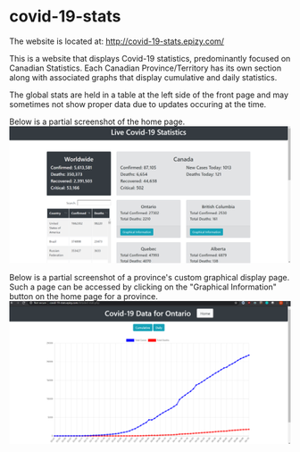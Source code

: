 # covid-19-stats
The website is located at: http://covid-19-stats.epizy.com/

This is a website that displays Covid-19 statistics, predominantly focused on Canadian Statistics. Each Canadian Province/Territory has its own section along with associated graphs that display cumulative and daily statistics.

The global stats are held in a table at the left side of the front page and may sometimes not show proper data due to updates occuring at the time.

Below is a partial screenshot of the home page.
![](images/covid_home_page.png)

Below is a partial screenshot of a province's custom graphical display page. Such a page can be accessed by clicking on the "Graphical Information" button on the home page for a province.
![](images/province_page.png)



